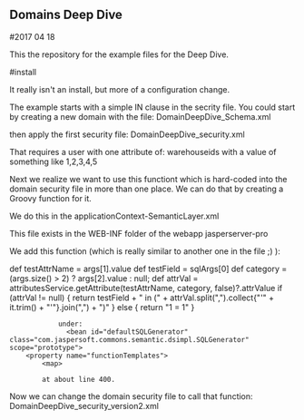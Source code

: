 ## Domains Deep Dive

#2017 04 18

This the repository for the example files for the Deep Dive.

#install

It really isn't an install, but more of a configuration change. 

The example starts with a simple IN clause in the secrity file.
You could start by creating a new domain with the file:
DomainDeepDive_Schema.xml

then apply the first security file:
DomainDeepDive_security.xml

That requires a user with one attribute of:
warehouseids with a value of something like 1,2,3,4,5

Next we realize we want to use this functiont which is hard-coded into the domain security file in more than one place. We can do that by creating a Groovy function for it.

We do this in the 
applicationContext-SemanticLayer.xml 

This file exists in the WEB-INF folder of the webapp jasperserver-pro

We add this function (which is really similar to another one in the file ;) ):

<entry key="parseCSVtoIN">
                    <value>
                        def testAttrName = args[1].value
                        def testField = sqlArgs[0]
                        def category = (args.size() > 2) ? args[2].value : null;
                        def attrVal = attributesService.getAttribute(testAttrName, category, false)?.attrValue
                        if (attrVal != null) {
                            return testField + " in (" + attrVal.split(",").collect{"'" + it.trim() + "'"}.join(",") + ")"
                        } else {
                            return "1 = 1"
                        }
                    </value>
                </entry>
				
				under:
				  <bean id="defaultSQLGenerator" class="com.jaspersoft.commons.semantic.dsimpl.SQLGenerator" scope="prototype">
        <property name="functionTemplates">
            <map>
			
			at about line 400.
			
Now we can change the domain security file to call that function:
DomainDeepDive_security_version2.xml




